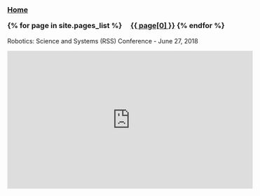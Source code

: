 <h3 class="masthead-title">
<!-- <a href="/" title="Home">{{ site.title }}</a> -->
<a href="/" title="Home">Home</a>

{% for page in site.pages_list %}
  &nbsp;&nbsp;&nbsp;
  <a href="{{ page[1]  }}">{{ page[0] }}</a>
{% endfor %}
</h3>

Robotics: Science and Systems (RSS) Conference - June 27, 2018

<iframe width="560" height="315" src="https://www.youtube.com/embed/mBEhcmhvUdA?start=2904" frameborder="0" allow="accelerometer; autoplay; encrypted-media; gyroscope; picture-in-picture" allowfullscreen></iframe>


